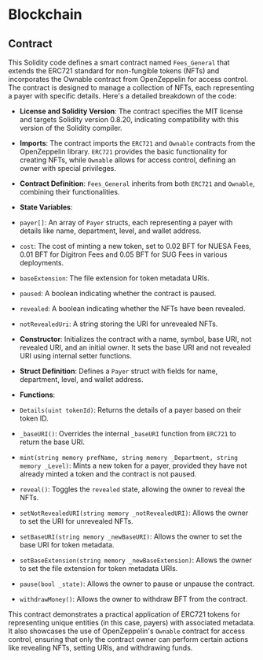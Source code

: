 # Blockchain
## Contract
This Solidity code defines a smart contract named `Fees_General` that extends the ERC721 standard for non-fungible tokens (NFTs) and incorporates the Ownable contract from OpenZeppelin for access control. The contract is designed to manage a collection of NFTs, each representing a payer with specific details. Here's a detailed breakdown of the code:

- **License and Solidity Version**: The contract specifies the MIT license and targets Solidity version 0.8.20, indicating compatibility with this version of the Solidity compiler.

- **Imports**: The contract imports the `ERC721` and `Ownable` contracts from the OpenZeppelin library. `ERC721` provides the basic functionality for creating NFTs, while `Ownable` allows for access control, defining an owner with special privileges.

- **Contract Definition**: `Fees_General` inherits from both `ERC721` and `Ownable`, combining their functionalities.

- **State Variables**:
 - `payer[]`: An array of `Payer` structs, each representing a payer with details like name, department, level, and wallet address.
 - `cost`: The cost of minting a new token, set to 0.02 BFT for NUESA Fees, 0.01 BFT for Digitron Fees and 0.05 BFT for SUG Fees in various deployments.
 - `baseExtension`: The file extension for token metadata URIs.
 - `paused`: A boolean indicating whether the contract is paused.
 - `revealed`: A boolean indicating whether the NFTs have been revealed.
 - `notRevealedUri`: A string storing the URI for unrevealed NFTs.

- **Constructor**: Initializes the contract with a name, symbol, base URI, not revealed URI, and an initial owner. It sets the base URI and not revealed URI using internal setter functions.

- **Struct Definition**: Defines a `Payer` struct with fields for name, department, level, and wallet address.

- **Functions**:
 - `Details(uint tokenId)`: Returns the details of a payer based on their token ID.
 - `_baseURI()`: Overrides the internal `_baseURI` function from `ERC721` to return the base URI.
 - `mint(string memory prefName, string memory _Department, string memory _Level)`: Mints a new token for a payer, provided they have not already minted a token and the contract is not paused.
 - `reveal()`: Toggles the `revealed` state, allowing the owner to reveal the NFTs.
 - `setNotRevealedURI(string memory _notRevealedURI)`: Allows the owner to set the URI for unrevealed NFTs.
 - `setBaseURI(string memory _newBaseURI)`: Allows the owner to set the base URI for token metadata.
 - `setBaseExtension(string memory _newBaseExtension)`: Allows the owner to set the file extension for token metadata URIs.
 - `pause(bool _state)`: Allows the owner to pause or unpause the contract.
 - `withdrawMoney()`: Allows the owner to withdraw BFT from the contract.

This contract demonstrates a practical application of ERC721 tokens for representing unique entities (in this case, payers) with associated metadata. It also showcases the use of OpenZeppelin's `Ownable` contract for access control, ensuring that only the contract owner can perform certain actions like revealing NFTs, setting URIs, and withdrawing funds.

